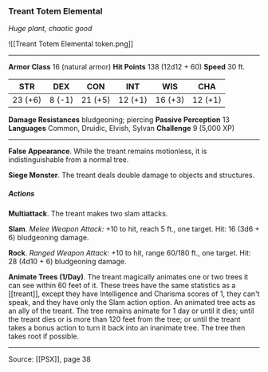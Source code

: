 ### Treant Totem Elemental
_Huge plant, chaotic good_

![[Treant Totem Elemental token.png]]




---

**Armor Class** 16 (natural armor)
**Hit Points** 138 (12d12 + 60)
**Speed** 30 ft.

| STR     | DEX     | CON     | INT     | WIS     | CHA     |
|---------|---------|---------|---------|---------|---------|
| 23 (+6) | 8 (-1) | 21 (+5) | 12 (+1) | 16 (+3) | 12 (+1) |

**Damage Resistances** bludgeoning; piercing
**Passive Perception** 13
**Languages** Common, Druidic, Elvish, Sylvan
**Challenge** 9 (5,000 XP)

---

**False Appearance**. While the treant remains motionless, it is indistinguishable from a normal tree.

**Siege Monster**. The treant deals double damage to objects and structures.

##### Actions
**Multiattack**. The treant makes two slam attacks.

**Slam**. _Melee Weapon Attack:_ +10 to hit, reach 5 ft., one target. Hit: 16 (3d6 + 6) bludgeoning damage.

**Rock**. _Ranged Weapon Attack:_ +10 to hit, range 60/180 ft., one target. Hit: 28 (4d10 + 6) bludgeoning damage.

**Animate Trees (1/Day)**. The treant magically animates one or two trees it can see within 60 feet of it. These trees have the same statistics as a [[treant]], except they have Intelligence and Charisma scores of 1, they can't speak, and they have only the Slam action option. An animated tree acts as an ally of the treant. The tree remains animate for 1 day or until it dies; until the treant dies or is more than 120 feet from the tree; or until the treant takes a bonus action to turn it back into an inanimate tree. The tree then takes root if possible.


---

Source: [[PSX]], page 38